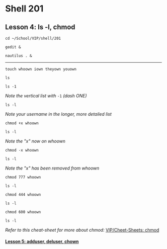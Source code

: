 # Shell 201
## Lesson 4: ls -l, chmod

`cd ~/School/VIP/shell/201`

`gedit &`

`nautilus . &`

___

`touch whoown iown theyown youown`

`ls`

`ls -1`

*Note the vertical list with* `-1` *(dash ONE)*

`ls -l`

*Note your username in the longer, more detailed list*

`chmod +x whoown`

`ls -l`

*Note the "x" now on whoown*

`chmod -x whoown`

`ls -l`

*Note the "x" has been removed from whoown*

`chmod 777 whoown`

`ls -l`

`chmod 444 whoown`

`ls -l`

`chmod 600 whoown`

`ls -l`

*Refer to this cheat-sheet for more about chmod:* [VIP/Cheet-Sheets: chmod](https://github.com/inkVerb/VIP/blob/master/Cheat-Sheets/Permissions.md)

#### [Lesson 5: adduser, deluser, chown](https://github.com/inkVerb/vip/blob/master/201-shell/Lesson-05.md)
